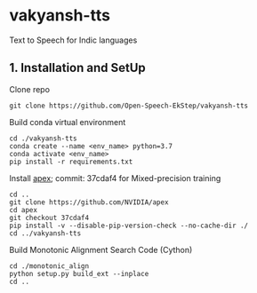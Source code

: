 # vakyansh-tts
Text to Speech for Indic languages

## 1. Installation and SetUp

Clone repo
```
git clone https://github.com/Open-Speech-EkStep/vakyansh-tts
```
Build conda virtual environment
```
cd ./vakyansh-tts
conda create --name <env_name> python=3.7
conda activate <env_name>
pip install -r requirements.txt
```
Install [apex](https://github.com/NVIDIA/apex); commit: 37cdaf4 for Mixed-precision training
```
cd ..
git clone https://github.com/NVIDIA/apex
cd apex
git checkout 37cdaf4
pip install -v --disable-pip-version-check --no-cache-dir ./
cd ../vakyansh-tts
```
Build Monotonic Alignment Search Code (Cython)
```
cd ./monotonic_align
python setup.py build_ext --inplace
cd ..
```
